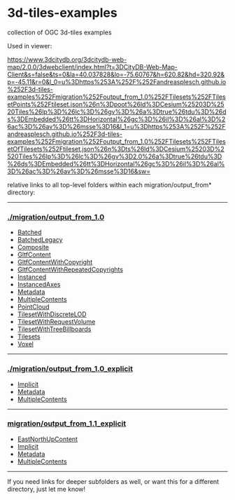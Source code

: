 # 3d-tiles-examples
collection of OGC 3d-tiles examples

Used in viewer:

https://www.3dcitydb.org/3dcitydb-web-map/2.0.0/3dwebclient/index.html?t=3DCityDB-Web-Map-Client&s=false&ts=0&la=40.037828&lo=-75.60767&h=620.82&hd=320.92&p=-45.11&r=0&l_0=u%3Dhttps%253A%252F%252Fandreasplesch.github.io%252F3d-tiles-examples%252Fmigration%252Foutput_from_1.0%252FTilesets%252FTilesetPoints%252Ftileset.json%26n%3Dpoot%26ld%3DCesium%25203D%2520Tiles%26lp%3D%26lc%3D%26gv%3D%26a%3Dtrue%26tdu%3D%26ds%3DEmbedded%26tt%3DHorizontal%26gc%3D%26il%3D%26al%3D%26ac%3D%26av%3D%26msse%3D16&l_1=u%3Dhttps%253A%252F%252Fandreasplesch.github.io%252F3d-tiles-examples%252Fmigration%252Foutput_from_1.0%252FTilesets%252FTilesetOfTilesets%252Ftileset.json%26n%3Dts%26ld%3DCesium%25203D%2520Tiles%26lp%3D%26lc%3D%26gv%3D2.0%26a%3Dtrue%26tdu%3D%26ds%3DEmbedded%26tt%3DHorizontal%26gc%3D%26il%3D%26al%3D%26ac%3D%26av%3D%26msse%3D16&sw=

relative links to all top-level folders within each migration/output_from* directory:

---

### [./migration/output_from_1.0](./migration/output_from_1.0)

- [Batched](migration/output_from_1.0/Batched)
- [BatchedLegacy](migration/output_from_1.0/BatchedLegacy)
- [Composite](migration/output_from_1.0/Composite)
- [GltfContent](migration/output_from_1.0/GltfContent)
- [GltfContentWithCopyright](migration/output_from_1.0/GltfContentWithCopyright)
- [GltfContentWithRepeatedCopyrights](migration/output_from_1.0/GltfContentWithRepeatedCopyrights)
- [Instanced](migration/output_from_1.0/Instanced)
- [InstancedAxes](migration/output_from_1.0/InstancedAxes)
- [Metadata](migration/output_from_1.0/Metadata)
- [MultipleContents](migration/output_from_1.0/MultipleContents)
- [PointCloud](migration/output_from_1.0/PointCloud)
- [TilesetWithDiscreteLOD](migration/output_from_1.0/TilesetWithDiscreteLOD)
- [TilesetWithRequestVolume](migration/output_from_1.0/TilesetWithRequestVolume)
- [TilesetWithTreeBillboards](migration/output_from_1.0/TilesetWithTreeBillboards)
- [Tilesets](migration/output_from_1.0/Tilesets)
- [Voxel](migration/output_from_1.0/Voxel)

---

### [./migration/output_from_1.0_explicit](./migration/output_from_1.0_explicit)

- [Implicit](migration/output_from_1.0_explicit/Implicit)
- [Metadata](migration/output_from_1.0_explicit/Metadata)
- [MultipleContents](migration/output_from_1.0_explicit/MultipleContents)

---

### [migration/output_from_1.1_explicit](migration/output_from_1.1_explicit)

- [EastNorthUpContent](migration/output_from_1.1_explicit/EastNorthUpContent)
- [Implicit](migration/output_from_1.1_explicit/Implicit)
- [Metadata](migration/output_from_1.1_explicit/Metadata)
- [MultipleContents](migration/output_from_1.1_explicit/MultipleContents)

---

If you need links for deeper subfolders as well, or want this for a different directory, just let me know!
